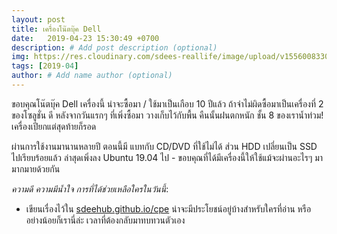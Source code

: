 ```yaml
---
layout: post
title: เครื่องโน๊ตบุ๊ค Dell
date:   2019-04-23 15:30:49 +0700
description: # Add post description (optional)
img: https://res.cloudinary.com/sdees-reallife/image/upload/v1556008330/IMG_20190423_152858425.jpg # Add image post (optional)
tags: [2019-04]
author: # Add name author (optional)
---
```

ขอบคุณโน๊ตบุ๊ค Dell เครื่องนี้ น่าจะซื้อมา / ใช้มาเป็นเกือบ 10 ปีแล้ว ถ้าจำไม่ผิดซื้อมาเป็นเครื่องที่ 2 ของโซลูชั่น ดี หลังจากวันแรกๆ ที่เพิ่งซื้อมา วางเก็บไว้กับพื้น คืนนั้นฝนตกหนัก ชั้น 8 ของเราน้ำท่วม! เครื่องเปียกแต่สุดท้ายก็รอด

ผ่านการใช้งานมานานหลายปี ตอนนี้มี แบทกับ CD/DVD ที่ใช้ไม่ได้ ส่วน HDD เปลี่ยนเป็น SSD ไปเรียบร้อยแล้ว ล่าสุดเพิ่งลง Ubuntu 19.04 ไป - ขอบคุณที่ได้มีเครื่องนี้ให้ใช้แม้จะผ่านอะไรๆ มามากมายด้วยกัน <i class="fa fa-child" style="color:plum"></i>

*ความดี ความมีน้ำใจ การที่ได้ช่วยเหลือใครในวันนี้*:
- เขียนเรื่องไว้ใน [sdeehub.github.io/cpe](https://sdeehub.github.io/cpe) น่าจะมีประโยชน์อยู่บ้างสำหรับใครที่อ่าน หรืออย่างน้อยก็เรานี่ล่ะ เวลาที่ต้องกลับมาทบทวนตัวเอง
